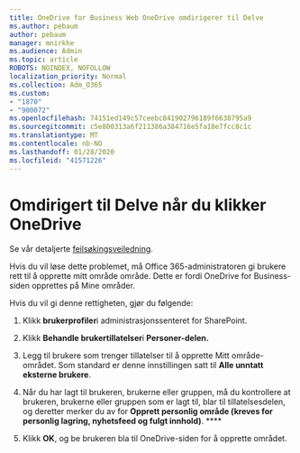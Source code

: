 ```yaml
---
title: OneDrive for Business Web OneDrive omdirigerer til Delve
ms.author: pebaum
author: pebaum
manager: mnirkhe
ms.audience: Admin
ms.topic: article
ROBOTS: NOINDEX, NOFOLLOW
localization_priority: Normal
ms.collection: Adm_O365
ms.custom:
- "1870"
- "900072"
ms.openlocfilehash: 74151ed149c57ceebc841902796189f6638795a9
ms.sourcegitcommit: c5e800313a6f211386a384716e5fa18e7fcc8c1c
ms.translationtype: MT
ms.contentlocale: nb-NO
ms.lasthandoff: 01/28/2020
ms.locfileid: "41571226"
---
```

# <a name="redirected-to-delve-after-you-click-onedrive"></a>Omdirigert til Delve når du klikker OneDrive

Se vår detaljerte [feilsøkingsveiledning](https://docs.microsoft.com/sharepoint/support/sites/troubleshooting-guide-for-sites-stopped-at-provisioning).

Hvis du vil løse dette problemet, må Office 365-administratoren gi brukere rett til å opprette mitt område område. Dette er fordi OneDrive for Business-siden opprettes på Mine områder.

Hvis du vil gi denne rettigheten, gjør du følgende:

1. Klikk **brukerprofiler**i administrasjonssenteret for SharePoint.

2. Klikk **Behandle brukertillatelser**i **Personer-delen.**

3. Legg til brukere som trenger tillatelser til å opprette Mitt område-området. Som standard er denne innstillingen satt til **Alle unntatt eksterne brukere**.

4. Når du har lagt til brukeren, brukerne eller gruppen, må du kontrollere at brukeren, brukerne eller gruppen som er lagt til, blar til tillatelsesdelen, og deretter merker du av for **Opprett personlig område (kreves for personlig lagring, nyhetsfeed og fulgt innhold)**. ****

5. Klikk **OK**, og be brukeren bla til OneDrive-siden for å opprette området.
